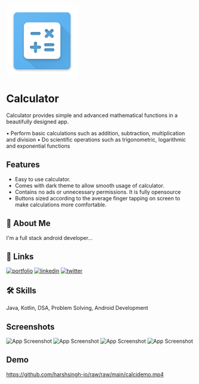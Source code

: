 
![Logo](https://github.com/harshsingh-io/calculator/blob/main/ic_launcher.png?raw=true)


# Calculator

Calculator provides simple and advanced mathematical functions in a beautifully designed app.

• Perform basic calculations such as addition, subtraction, multiplication and division
• Do scientific operations such as trigonometric, logarithmic and exponential functions
## Features

- Easy to use calculator.
- Comes with dark theme to allow smooth usage of calculator.
- Contains no ads or unnecessary permissions. It is fully opensource
- Buttons sized according to the average finger tapping on screen to make calculations more comfortable.


## 🚀 About Me
I'm a full stack android developer...


## 🔗 Links
[![portfolio](https://img.shields.io/badge/my_portfolio-000?style=for-the-badge&logo=ko-fi&logoColor=white)](#)
[![linkedin](https://img.shields.io/badge/linkedin-0A66C2?style=for-the-badge&logo=linkedin&logoColor=white)](https://www.linkedin.com/harshsingh-io)
[![twitter](https://img.shields.io/badge/twitter-1DA1F2?style=for-the-badge&logo=twitter&logoColor=white)](https://twitter.com/harshsingh_io)


## 🛠 Skills
Java, Kotlin, DSA, Problem Solving, Android Development


## Screenshots

![App Screenshot](https://github.com/harshsingh-io/raw/blob/main/calci1.png?raw=true)
![App Screenshot](https://github.com/harshsingh-io/raw/blob/main/c2.png?raw=true)
![App Screenshot](https://github.com/harshsingh-io/raw/blob/main/c3.png?raw=true)
![App Screenshot](https://github.com/harshsingh-io/raw/blob/main/c4.png?raw=true)
## Demo

https://github.com/harshsingh-io/raw/raw/main/calcidemo.mp4

